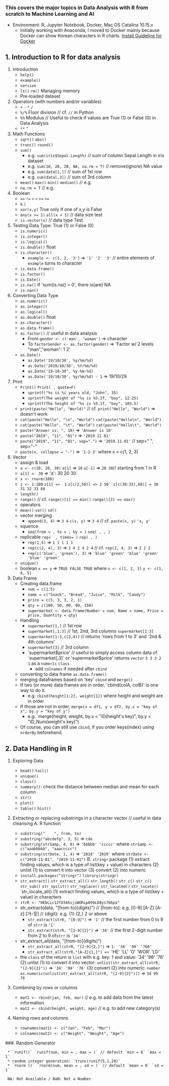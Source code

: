 ### This covers the major topics in Data Analysis with R from scratch to Machine Learning and AI

* Environment: R, Jupyter Notebook, Docker, Mac OS Catalina 10.15.x
     * Initially working with Anaconda, I moved to Docker mainly because Docker can show Korean characters in R charts.
[Install Guideline for Docker](https://datascienceschool.net/view-notebook/03c5b5a96a614ee588a74f05c720e67c/)




## 1. Introduction to R for data analysis
1. Introduction
     * `help()`
     * `example()`
     * `version`
     * `ls()` `rm()` Managing memory 
     * Pre-loaded dataset
2. Operators (with numbers and/or variables)
     * `+` `-` `*` `/`
     * `%/%` Floor division // cf. `//` in Python
     * `%%`  Modulus // Useful to check if values are True (1) or False (0) in Data Analysis
     * `**` `^`
4. Math Functions
     * `sqrt()` `abs()`
     * `trunc()` `round()`
     * `sum()`
          - e.g. `sum(iris$Sepal.Length)` // sum of column Sepal.Length in iris dataset
          - e.g. `sum(10, 20, 20, NA, na.rm = T)` // remove(ignore) NA value
          - e.g. `sum(data[1,])` // sum of 1st row
          - e.g. `sum(data[,3])` // sum of 3rd column
     * `mean()` `max()` `min()` `median()` // e.g. 
     * `na.rm = T` // e.g. 
5. Boolean
     * `==` `!=` `>` `<` `>=` `<=`
     * `&` `|`
     * `xor(x,y)` True only if one of x,y is False
     * `any(x >= 1)` `all(x < 1)` // data size test
     * `is.vector(x)` // data type Test
6. Testing Data Type: True (1) or False (0)
     * `is.numeric()` 
     * `is.integer()` 
     * `is.logical()`
     * `is.double()` float
     * `is.character()`
          - `example <- c(1, 2, '3')` => `'1' '2' '3'` // entire elements of `example` turns to character
     * `is.data.frame()`
     * `is.factor()`
     * `is.Date()`
     * `is.na()` If 'sum(is.na(<data>) > 0', there is(are) NA
     * `is.nan()`
7. Converting Data Type
     * `as.numeric()` 
     * `as.integer()` 
     * `as.logical()`
     * `as.double()` float
     * `as.character()`
     * `as.data.frame()`
     * `as.factor()` // useful in data analysis
          * From `gender <- c('man', 'woman')` => character
          * To `factorGender <- as.factor(gender)` => 'Factor w/ 2 levels "man","woman": 1 2' 
     * `as.Date()`
          * `as.Date('19/10/30', %y/%m/%d)`
          * `as.Date('2019/10/30', %Y/%m/%d)` 
          * `as.Date('19-10-30', %y-%m-%d)`
          * `as.Date('19/10/30', %y/%m/%d) - 1` => 19/10/29     
8. Print
     * `Print()` `Print( , quote=F)`
          * `sprintf("%s is %i years old, "John", 35)`
          * `sprintf(The weight of "%s is %5.2f, "boy", 12.25)`
          * `sprintf(The height of "%s is %5.1f, "boy", 103.5)`
     * `print(paste("Hello", "World)"` //  cf. `print("Hello", "World")` => doesn't work
     * `cat(paste("Hello", "\n", "World")` `cat(paste("Hello\n", "World")`
     * `cat(paste("Hello", "\t", "World")` `cat(paste("Hello\t", "World")`
     * `paste("Answer is: ", 10)` => `'Answer is 10'`
     * `paste("2019", "11", "01")` => `'2019 11 01'`
     * `paste("2019", "11", "01", sep=".")` => `'2019.11.01'` // sep=" ", sep="-"
     * `paste(x, collapse = "-")` => `'1-2-3'` where x = c(1, 2, 3)    
9. Vector
    * assign & load
     - `a <- c(10, 20, 30)` `a[1]` => `10` `a[-1]` => `20 30`// starting from 1 in R
     - `a[1] <- 30` => 'a': 30 20 30
     - `x <- rnorm(100)`
     - `z <- 1:100` `z[1] =>  1` `z[c(2,50)] => 2 50``z[c(30:33),60)] = 30 31 32 33 60`
    * `length()`
    * `range()` // cf. `range()[1] == min()` `range()[2] == max()`
    * operators
    * `mean()` `var()` `sd()`
    * vector merging
      - `append(3, 4)` => `3 4` `c(x, y)` => `3 4` // cf. `paste(x, y)` `'x, y'`
    * squence
      - `seq(from = , to = , by = )` `seq( , , )`
    * replicable `rep(  , times= )` `rep( , )`
      - `rep(1,5)` => `1 1 1 1 1`
      - `rep(c(2, 4), 3)` => `2 4 2 4 2 4` // cf. `rep(2, 4, 3)` => `2 2 2`
      - `rep(c('blue', 'green'), 3)` => `'blue' 'green' 'blue' 'green' 'blue' 'green'`
    * `unique()`
    * boolean `x == y` => `TRUE FALSE TRUE` where `x <- c(1, 2, 3)` `y <- c(1, 8, 5)`
10. Data Frame  
    * Creating data.frame
      - `num = c(1:5)`
      - `name = c("Snack", "Bread", "Juice", "Milk", "Candy")`
      - `price = c(5, 3, 3, 2, 1)`
      - `qty = c(100, 50, 80, 90, 150)`
      - `supermarket <- data.frame(Number = num, Name = name, Price = price, Quantity = qty)`
    * Handling
      - `supermarket[1,]` // 1st row
      - `supermarket[,1:3]` // 1st, 2nd, 3rd columns `supermarket[1:3]`
      - `supermarket[1:3,c(2,4)]` // returns 'rows from 1 to 3' and '2nd & 4th columns'
      - `supermarket[3]` // 3rd column 
      - 'supermarket$price' // useful to simply access column data                  
      cf. `supermarket[,3]` or 'supermarket$price' returns `vector` `5 3 3 2 1` as a `numeric` `class`
          - add `colnames` if needed after `cbind`
     * converting to data frame `as.data.frame()`
     * merging dataframes based on 'key' `cbind` and `merge()`
      - If two (or more) data frames are in order, 'cbind(colA, colB)' is one way to do it.
          - e.g. `cbind(height[1:2], weight[1])` where height and weight are in order
      - If those are not in order, `merge(x = df1, y = df2, by.x = "key of x", by.y = "key of y")`
          - e.g. `merge(height, weight, by.x = "ID(height's key)", by.y = "ID_Num(weight's key)")
      - Of course, you can still use `cbind`, if you order keys(index) using `orderBy` beforehand.
                        
## 2. Data Handling in R
1. Exploring Data
     * `head()` `tail()`
     * `unique()`
     * `class()`
     * `summary()`: check the distance between median and mean for each column
     * `str()`
     * `plot()`
     * `table()` `hist()`
2. Extracting or replacing substrings in a character vector // useful in data cleansing
     A. R function
     * `substring("    ", from, to)`
     * `substring("abcdefg", 3, 5)` => `cde`
     * `substring(strSamp, 4, 8)` => `'bbbbb' 'ccccc'` where `strSamp <- c("aaabbbbb", "aaaccccc")`
     * `substring(strDate, 1, 4)` => `'2018' '2019'`  where `strDate <- c("2018-11-01", "2019-11-01")`
     B. `stringr` package
        (1) extract finding values, which is a type of list(key + value) in characters
        (2) unlist (1) to convert it into vector
        (3) convert (2) into numeric
     * `install.packages("stringr")` `library(stringr)`
     *  `str_extract()` `str_extract_all()` `str_length()` `str_c()` `str_c()` `str_sub()` `str_spilit()` `str_replace()` `str_located()` `str_locate()` `str_locate_all()
        (1) extract finding values, which is a type of list(key + value) in characters
     * `strR <- "HEbLLc12fO34hijiWORip099LD8ys766pa"`
     * str_extract(data, "[from-to]{digits)") // [from-to]: e.g. [0-9] [A-Z] [A-z] [가-힣] // {digit}: e.g. {1} {2,} 2 or above 
          - `str_extract(strR, "[0-9]")` => `'1'` // the first number from 0 to 9 of `strr` is `'1'`
          - `str_extract(strR, "[2-9]{2}")` => `'34'` // the first 2-digit number from 2 to 9 of`strr` is `'34'`
     * str_extract_all(data, "[from-to]{digits)")
          - `str_extract_all(strR, "[2-9]{2,}")` => `1. '34' '99' '766'`
          - `str_extract_all(strR,"[A-Z]{1,}") => `'HE' 'LL' 'O' 'WOR' 'LD'`
     * the `class` of the return is `list` with e.g. key: 1 and value: '34' '98' '76'
        (2) unlist (1) to convert it into vector: `unlist(str_extract_all(strR, "[2-9]{2}"))` => `'34' '99' '76'` 
        (3) convert (2) into numeric: `number as.numeric(unlist(str_extract_all(strR, "[2-9]{2}")))` => `34 99 76`

3. Combining by rows or columns
     * `mat1 <- rbind(jan, feb, mar)` //  e.g. to add data from the latest information
     * `mat2 <- cbind(height, weight, age)` //  e.g. to add new category(s)
4. Naming rows and columns
     * `rownames(mat1) <- c("Jan", "Feb", "Mar")`
     * `colnames(mat2) <- c("Height", "Weight", "Age")`     


###. Random Generator

     * `runif()` `runif(num, min = , max = )` // default `min = 0` `max = 1`
     * random integer generation: `trunc(runif(5,1,20)`
     * `rnorm ()` `rnorm(num, mean = , sd = )` // default `mean = 0` `sd = 1`                                     
     
     NA: Not Available / NaN: Not a Number

